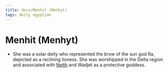 ```yaml
---
title: docs/Menhit (Menhyt)
tags: deity egyptian
---
```


# Menhit (Menhyt)
- She was a solar deity who represented the brow of the sun god Ra, depicted as a reclining lioness. She was worshipped in the Delta region and associated with [Neith](Neith.md) and Wadjet as a protective goddess.